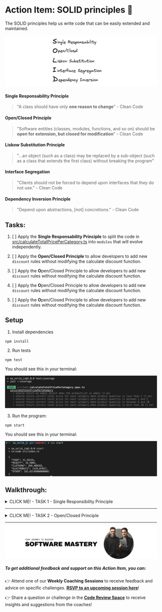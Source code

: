 # Action Item: SOLID principles 💊

The SOLID principles help us write code that can be easily extended and maintained.

![solid-principles](/docs/solid_principles.png)

#### Single Responsability Principle

> "A class should have only **one reason to change**" - Clean Code

#### Open/Closed Principle

> "Software entities (classes, modules, functions, and so on) should be **open for extension, but closed for modification**" - Clean Code

#### Liskow Substitution Principle

> "...an object (such as a class) may be replaced by a sub-object (such as a class that extends the first class) without breaking the program"

#### Interface Segregation

> "Clients should not be forced to depend upon interfaces that they do not use." - Clean Code

#### Dependency Inversion Principle

> "Depend upon abstractions, [not] concretions." - Clean Code

## Tasks:

1. [ ] Apply the **Single Responsability Principle** to split the code in [src/calculateTotalPricePerCategory.ts](/src/calculateTotalPricePerCategory.ts) into `modules` that will evolve independently.

2. [ ] Apply the **Open/Closed Principle** to allow developers to add new `discount` rules without modifying the calculate discount function.

3. [ ] Apply the **O**pen/Closed Principle to allow developers to add new `discount` rules without modifying the calculate discount function.

4. [ ] Apply the **O**pen/Closed Principle to allow developers to add new `discount` rules without modifying the calculate discount function.

5. [ ] Apply the **O**pen/Closed Principle to allow developers to add new `discount` rules without modifying the calculate discount function.

## Setup

1. Install dependencies

```
npm install
```

2. Run tests

```
npm test
```

You should see this in your terminal:

![test-results](/docs/test_results.png)

3. Run the program:

```
npm start
```

You should see this in your terminal:

![program-results](/docs/program_results.png)

## Walkthrough:

<details closed>
<summary>CLICK ME! - TASK 1 - Single Responsibility Principle</summary>

#### TASK 1 - Single Responsibility Principle

Apply the **Single Responsability Principle** to split the code in [src/calculateTotalPricePerCategory.ts](/src/calculateTotalPricePerCategory.ts) into `modules` that will evolve independently.

> "A class should have only one reason to change" - Clean Code

##### Applying this principle well will prevent unexpected secondary effects of code changes in the future.

To do so you need to identify the possible **sources of change** in the code. The most typical are:

- changes in the input shape
- changes in the output requirements
- changes in the logic(control flow)

In our case, after reading the [calculateTotalPricePerCategory.ts](/src/calculateTotalPricePerCategory.ts) function we have identified a couple of **SOURCES OF CHANGE**:

- the way we `extract categories` from the product list might change because the product list shape might change

- the way `discounts` are calculated for a product might change due to business requirements

- the way `tax` is applied might change and the tax rate might change also

To minimize the changes needed in the code to accommodate changes in requirements we will split the original function into smaller ones that address each problem individually.

Try to do this yourself to the best of your ability.

![single-resp-module-structure](/docs/task_1/folder_structure.png)

Advantages of the new structure:

- clear module and function boundaries
- the possibility of testing each function individually

### Solution:

- **🧪 Solution Code: `git checkout feature/single-responsability-principle`**

</details>

---

<details closed>
<summary>CLICK ME! - TASK 2 - Open/Closed Principle</summary>

#### TASK 2 - Open/Closed Principle

Before we start, checkout on the solution branch from the previous exercise or follow on your own code if you ended up with a similar structure:

```bash
git checkout task_two_open_closed_start
```

###### Open/Closed Principle

> > "Software entities (classes, modules, functions, and so on) should be **open for extension, but closed for modification**" - Clean Code

In the case of our original discount function:

```typescript
import { Product } from "../types";

// SOURCE OF CHANGE: We want to add a new discount rule
export default function calculateDiscout(product: Product) {
  let discount = 0;
  if (product.quantity > 10) {
    // 10% discount if we buy more than 10
    discount = product.price.amount * 0.1 * product.quantity;
  } else if (product.quantity > 5) {
    // 5% discount if we buy more than 5
    discount = product.price.amount * 0.05 * product.quantity;
  } else if (product.quantity > 1) {
    // 0% discount if we buy more than 1
    discount = 0;
  }
  return discount;
}
```

##### We want to find a way to be able to add new discount rules without having to change the code of the `calculateDiscout` function.

🧠 Try and think about this for a couple of minutes.

Hmmm...

🙋🏽 What if we can provide the rules as an `array` of `objects` containing the `quantity` and the `discount` amount?

We can afterward use a `for` loop to find the rule that has to be applied depending on the `quantity`.

To do so, in [calculateDiscount.ts](src/priceModule/calculateDiscount.ts) :

1. Add an `interface` for `DiscountRules`

```typescript
interface DiscountRule {
  quantity: number;
  discount: number;
}
```

2. Extract the `rules` to the `config` file in this `module`

```typescript
export const DISCOUNT_RULES = [
  {
    quantity: 10,
    discount: 0.1,
  },
  {
    quantity: 5,
    discount: 0.05,
  },
  {
    quantity: 1,
    discount: 0,
  },
];
```

3. Update the code to use the `rules` array

```typescript
function calculateDiscountBasedOnRules(
  product: Product,
  rules: DiscountRule[]
) {
  // Sort rules by quantity in descending order
  const sortedRules = [...rules].sort((a, b) => b.quantity - a.quantity);

  for (let rule of sortedRules) {
    if (product.quantity >= rule.quantity) {
      // Apply the first matching rule
      return product.price.amount * rule.discount * product.quantity;
    }
  }
  return discount;

  // No rule matched, return 0
  return 0;
}
```

4. Apply the rules array to the exported version of the function so our clients(whoever is using this function) are not affected

```typescript
export default function calculateDiscount(product: Product) {
  return calculateDiscountBasedOnRules(product, DISCOUNT_RULES);
}
```

###### We can now extend the `calculateDiscount` behaivour without changing the `caculateDiscoutBasedOnRules` function - so we can say the function is `Open for extension` and at the same time `Closed for modification`.

### Solution:

- **🧪 Solution Code: `git checkout open-closed-principle`**

</details>

---

![software-mastery](/docs/software_mastery.png)

##### To get additional feedback and support on this **Action Item**, you can:

👉 Attend one of our **Weekly Coaching Sessions** to receive feedback and advice on specific challenges. **[RSVP to an upcoming session here](https://community.theseniordev.com/c/coaching-calls/)**!

👉 Share a question or challenge in the **[Code Review Space](https://community.theseniordev.com/c/codereview/)** to receive insights and suggestions from the coaches!
